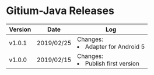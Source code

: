 # Gitium-Java Releases
Version|Date|Log
---|---|---
v1.0.1|2019/02/25|Changes:<li>Adapter for Android 5</li>
v1.0.0|2019/02/15|Changes:<li>Publish first version</li>